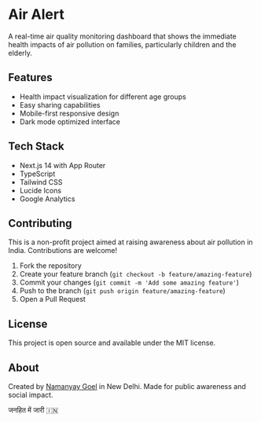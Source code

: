 # Air Alert

A real-time air quality monitoring dashboard that shows the immediate health impacts of air pollution on families, particularly children and the elderly.

## Features

- Health impact visualization for different age groups
- Easy sharing capabilities
- Mobile-first responsive design
- Dark mode optimized interface

## Tech Stack

- Next.js 14 with App Router
- TypeScript
- Tailwind CSS
- Lucide Icons
- Google Analytics

## Contributing

This is a non-profit project aimed at raising awareness about air pollution in India. Contributions are welcome!

1. Fork the repository
2. Create your feature branch (`git checkout -b feature/amazing-feature`)
3. Commit your changes (`git commit -m 'Add some amazing feature'`)
4. Push to the branch (`git push origin feature/amazing-feature`)
5. Open a Pull Request

## License

This project is open source and available under the MIT license.

## About

Created by [Namanyay Goel](https://x.com/NamanyayG) in New Delhi. Made for public awareness and social impact.

जनहित में जारी 🇮🇳
